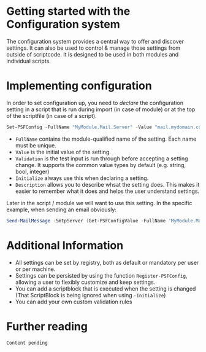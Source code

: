 # Getting started with the Configuration system

The configuration system provides a central way to offer and discover settings. It can also be used to control & manage those settings from outside of scriptcode. It is designed to be used in both modules and individual scripts.

# Implementing configuration

In order to set configuration up, you need to _declare_ the configuration setting in a script that is run during import (in case of module) or at the top of the scriptfile (in case of a script).

```powershell
Set-PSFConfig -FullName "MyModule.Mail.Server" -Value "mail.mydomain.com" -Validation string -Initialize -Description "Mail server used by the module to send alerts."
```

 - `FullName` contains the module-qualified name of the setting. Each name must be unique.
 - `Value` is the initial value of the setting.
 - `Validation` is the test input is run through before accepting a setting change. It supports the common value types by default (e.g. string, bool, integer)
 - `Initialize` always use this when declaring a setting.
 - `Description` allows you to describe whsat the setting does. This makes it easier to remember what it does and helps the user understand settings.

Later in the script / module we will want to use this setting. In the specific example, when sending an email obviously:

```powershell
Send-MailMessage -SmtpServer (Get-PSFConfigValue -FullName 'MyModule.Mail.Server' -Fallback 'mail.mydomain.com') # ...
```

# Additional Information

 - All settings can be set by registry, both as default or mandatory per user or per machine.
 - Settings can be persisted by using the function `Register-PSFConfig`, allowing a user to flexibly customize and keep settings.
 - You can add a scriptblock that is executed when the setting is changed (That ScriptBlock is being ignored when using `-Initialize`)
 - You can add your own custom validation rules

# Further reading

```
Content pending
```